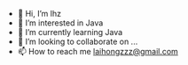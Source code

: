 - 👋 Hi, I’m lhz
- 👀 I’m interested in Java
- 🌱 I’m currently learning Java
- 💞️ I’m looking to collaborate on ...
- 📫 How to reach me laihongzzz@gmail.com

<!---
lhz1165/lhz1165 is a ✨ special ✨ repository because its `README.md` (this file) appears on your GitHub profile.
You can click the Preview link to take a look at your changes.
--->
